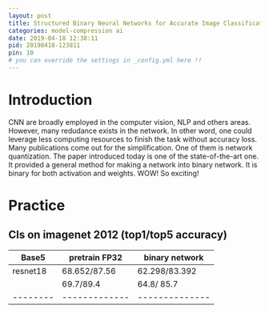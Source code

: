 ```yaml
---
layout: post
title: Structured Binary Neural Networks for Accurate Image Classification and Semantic Segmentation
categories: model-compression ai
date: 2019-04-18 12:38:11
pid: 20190418-123811
pin: 10
# you can override the settings in _config.yml here !!
---
```


# Introduction

CNN are broadly employed in the computer vision, NLP and others areas. However, many redudance exists in the network. In other word, one could leverage less computing resources to finish the task without accuracy loss. Many publications come out for the simplification. One of them is network quantization. The paper introduced today is one of the state-of-the-art one. It provided a general method for making a network into binary network. It is binary for both activation and weights. WOW! So exciting!

# Practice

## Cls on imagenet 2012 (top1/top5 accuracy)

 Base5   | pretrain FP32 | binary network |
-------- | ------------- | -------------- |          
resnet18 | 68.652/87.56  | 62.298/83.392  |
         | 69.7/89.4     |  64.8/ 85.7    |
-------- | ------------- | -------------- |         
